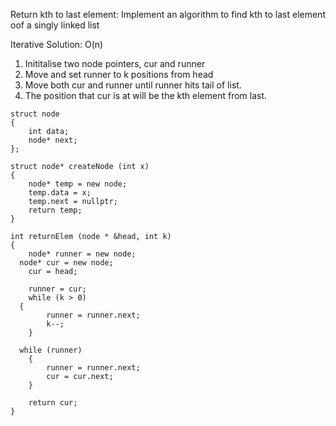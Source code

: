 Return kth to last element: Implement an algorithm to find kth to last element oof a singly linked list

Iterative Solution: O(n)
1. Inititalise two node pointers, cur and runner
2. Move and set runner to k positions from head
3. Move both cur and runner until runner hits tail of list.
4. The position that cur is at will be the kth element from last.

```
struct node
{
	int data;
	node* next;
};

struct node* createNode (int x)
{
	node* temp = new node;
	temp.data = x;
	temp.next = nullptr;
	return temp;
}

int returnElem (node * &head, int k)
{
	node* runner = new node;	
  node* cur = new node;
	cur = head;
	
	runner = cur;
	while (k > 0)
  {
		runner = runner.next;
		k--;
	}
	
  while (runner)
	{
		runner = runner.next;
		cur = cur.next;
	}

	return cur;
}
```

















```
